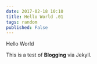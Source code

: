 ```yaml
---
date: 2017-02-18 10:10
title: Hello World .01
tags: random
published: False
---
```


Hello World  

This is a test of **Blogging** via Jekyll.

